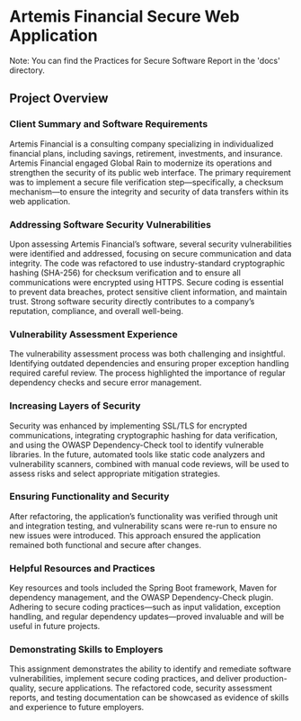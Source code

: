 # Artemis Financial Secure Web Application

Note: You can find the Practices for Secure Software Report in the 'docs' directory.

## Project Overview

### Client Summary and Software Requirements

Artemis Financial is a consulting company specializing in individualized financial plans, including savings, retirement, investments, and insurance. Artemis Financial engaged Global Rain to modernize its operations and strengthen the security of its public web interface. The primary requirement was to implement a secure file verification step—specifically, a checksum mechanism—to ensure the integrity and security of data transfers within its web application.

### Addressing Software Security Vulnerabilities

Upon assessing Artemis Financial’s software, several security vulnerabilities were identified and addressed, focusing on secure communication and data integrity. The code was refactored to use industry-standard cryptographic hashing (SHA-256) for checksum verification and to ensure all communications were encrypted using HTTPS. Secure coding is essential to prevent data breaches, protect sensitive client information, and maintain trust. Strong software security directly contributes to a company’s reputation, compliance, and overall well-being.

### Vulnerability Assessment Experience

The vulnerability assessment process was both challenging and insightful. Identifying outdated dependencies and ensuring proper exception handling required careful review. The process highlighted the importance of regular dependency checks and secure error management.

### Increasing Layers of Security

Security was enhanced by implementing SSL/TLS for encrypted communications, integrating cryptographic hashing for data verification, and using the OWASP Dependency-Check tool to identify vulnerable libraries. In the future, automated tools like static code analyzers and vulnerability scanners, combined with manual code reviews, will be used to assess risks and select appropriate mitigation strategies.

### Ensuring Functionality and Security

After refactoring, the application’s functionality was verified through unit and integration testing, and vulnerability scans were re-run to ensure no new issues were introduced. This approach ensured the application remained both functional and secure after changes.

### Helpful Resources and Practices

Key resources and tools included the Spring Boot framework, Maven for dependency management, and the OWASP Dependency-Check plugin. Adhering to secure coding practices—such as input validation, exception handling, and regular dependency updates—proved invaluable and will be useful in future projects.

### Demonstrating Skills to Employers

This assignment demonstrates the ability to identify and remediate software vulnerabilities, implement secure coding practices, and deliver production-quality, secure applications. The refactored code, security assessment reports, and testing documentation can be showcased as evidence of skills and experience to future employers.